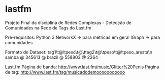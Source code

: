 # lastfm
Projeto Final da disciplina de Redes Complexas - Detecção de Comunidades na Rede de Tags do Last.fm

Pre-requisitos:
Python 3
NetworkX -> para métricas em geral
IGraph -> para comunidades

Formato do Dataset:
tag1\t@\tpeso\t@\ttag2\t@\tpeso\t@\tpeso_aresta\n
samba	@	345613	@	brazil	@	558803	@	2364

Last.fm
Página de banda: http://www.last.fm/music/Glitter%20Penis
Página de tag: http://www.last.fm/tag/musicadodemooooooooooo




